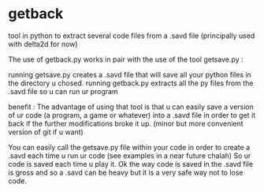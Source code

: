 # getback
tool in python to extract several code files from a .savd file (principally used with delta2d for now)



The use of getback.py works in pair with the use of the tool getsave.py :

running getsave.py creates a .savd file that will save all your python files in the directory u chosed.
running getback.py extracts all the py files from the .savd file so u can run ur program

benefit :
The advantage of using that tool is that u can easily save a version of ur code (a program, a game or whatever) into a .savd file
in order to get it back if the further modifications broke it up.
(minor but more convenient version of git if u want)

You can easily call the getsave.py file within your code in order to create a .savd each time u run ur code
(see examples in a near future chalah)
So ur code is saved each time u play it.
Ok the way code is saved in the .savd file is gross and so a .savd can be heavy but it is a very safe way not to lose code.